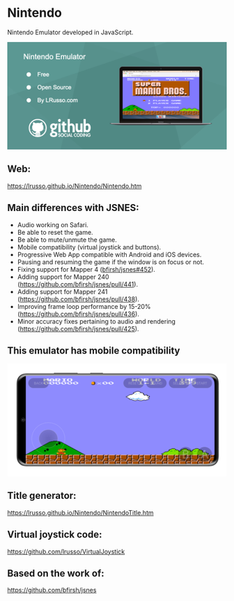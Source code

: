 # Nintendo

Nintendo Emulator developed in JavaScript.

![alt screenshot](https://raw.githubusercontent.com/lrusso/Nintendo/master/Nintendo1.png)

## Web:

https://lrusso.github.io/Nintendo/Nintendo.htm

## Main differences with JSNES:

* Audio working on Safari.
* Be able to reset the game.
* Be able to mute/unmute the game.
* Mobile compatibility (virtual joystick and buttons).
* Progressive Web App compatible with Android and iOS devices.
* Pausing and resuming the game if the window is on focus or not.
* Fixing support for Mapper 4 ([bfirsh/jsnes#452](https://github.com/bfirsh/jsnes/pull/452/commits/850b69a6b6d96b783caf736310471b4eee971a50)).
* Adding support for Mapper 240 (https://github.com/bfirsh/jsnes/pull/441).
* Adding support for Mapper 241 (https://github.com/bfirsh/jsnes/pull/438).
* Improving frame loop performance by 15-20% (https://github.com/bfirsh/jsnes/pull/436).
* Minor accuracy fixes pertaining to audio and rendering (https://github.com/bfirsh/jsnes/pull/425).

## This emulator has mobile compatibility

![alt screenshot](https://raw.githubusercontent.com/lrusso/Nintendo/master/Nintendo2.png)

## Title generator:

https://lrusso.github.io/Nintendo/NintendoTitle.htm

## Virtual joystick code:

https://github.com/lrusso/VirtualJoystick

## Based on the work of:

https://github.com/bfirsh/jsnes
